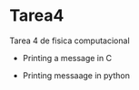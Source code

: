 Tarea4
======

Tarea 4 de fisica computacional

- Printing a message in C

- Printing messaage in python
